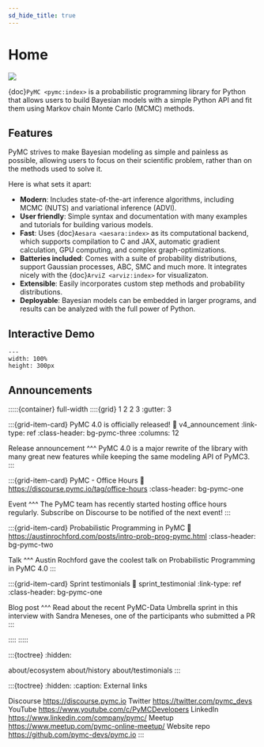 ```yaml
---
sd_hide_title: true
---
```


# Home

<img src="https://github.com/pymc-devs/brand/blob/main/logos/1-pymcdevs.png?raw=true"/>

{doc}`PyMC <pymc:index>` is a probabilistic programming library for Python that allows users to build Bayesian models with a simple Python API and fit them using Markov chain Monte Carlo (MCMC) methods.

## Features
PyMC strives to make Bayesian modeling as simple and painless as possible, allowing users to focus on their scientific problem, rather than on the methods used to solve it.

Here is what sets it apart:

* **Modern**: Includes state-of-the-art inference algorithms, including MCMC (NUTS) and variational inference (ADVI).
* **User friendly**: Simple syntax and documentation with many examples and tutorials for building various models.
* **Fast**: Uses {doc}`Aesara <aesara:index>` as its computational backend, which supports compilation to C and JAX, automatic gradient calculation, GPU computing, and complex graph-optimizations.
* **Batteries included**: Comes with a suite of probability distributions, support Gaussian processes, ABC, SMC and much more. It integrates nicely with the {doc}`ArviZ <arviz:index>` for visualizaton.
* **Extensible**: Easily incorporates custom step methods and probability distributions.
* **Deployable**: Bayesian models can be embedded in larger programs, and results can be analyzed with the full power of Python.

## Interactive Demo
```{retrolite} pymc_example.ipynb
---
width: 100%
height: 300px
```
## Announcements

:::::{container} full-width
::::{grid} 1 2 2 3
:gutter: 3

:::{grid-item-card} PyMC 4.0 is officially released!
:link: v4_announcement
:link-type: ref
:class-header: bg-pymc-three
:columns: 12

Release announcement
^^^
PyMC 4.0 is a major rewrite of the library with many great new features while keeping the same modeling API of PyMC3.
:::

:::{grid-item-card} PyMC - Office Hours
:link: https://discourse.pymc.io/tag/office-hours
:class-header: bg-pymc-one

Event
^^^
The PyMC team has recently started hosting office hours regularly.
Subscribe on Discourse to be notified of the next event!
:::

:::{grid-item-card} Probabilistic Programming in PyMC
:link: https://austinrochford.com/posts/intro-prob-prog-pymc.html
:class-header: bg-pymc-two

Talk
^^^
Austin Rochford gave the coolest talk on Probabilistic Programming in PyMC 4.0
:::

:::{grid-item-card} Sprint testimonials
:link: sprint_testimonial
:link-type: ref
:class-header: bg-pymc-one

Blog post
^^^
Read about the recent PyMC-Data Umbrella sprint in this interview with
Sandra Meneses, one of the participants who submitted a PR
:::

::::
:::::


:::{toctree}
:hidden:

about/ecosystem
about/history
about/testimonials
:::

:::{toctree}
:hidden:
:caption: External links

Discourse <https://discourse.pymc.io>
Twitter <https://twitter.com/pymc_devs>
YouTube <https://www.youtube.com/c/PyMCDevelopers>
LinkedIn <https://www.linkedin.com/company/pymc/>
Meetup <https://www.meetup.com/pymc-online-meetup/>
Website repo <https://github.com/pymc-devs/pymc.io>
:::

